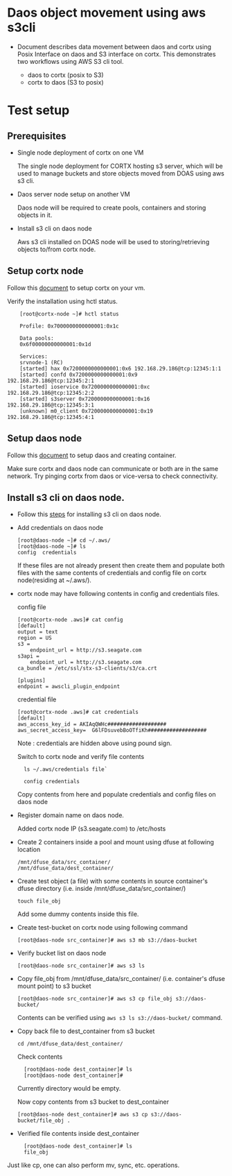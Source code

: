# Daos object movement using aws s3cli

- Document describes data movement between daos and cortx using Posix Interface on daos and S3 interface on cortx. This demonstrates two workflows using AWS S3 cli tool.

   - daos to cortx (posix to S3)
   - cortx to daos (S3 to posix)

# Test setup

## Prerequisites

* Single node deployment of cortx on one VM

   The single node deployment for CORTX hosting s3 server, which will be used to manage buckets and store objects moved from DOAS using aws s3 cli.

* Daos server node setup on another VM
  
   Daos node will be required to create pools, containers and storing objects in it.

* Install s3 cli on daos node

   Aws s3 cli installed on DOAS node will be used to storing/retrieving objects to/from cortx node.
    
## Setup cortx node

Follow this [document](https://github.com/Seagate/cortx/blob/main/QUICK_START.md) to setup cortx on your vm.

Verify the installation using hctl status.

        [root@cortx-node ~]# hctl status

        Profile: 0x7000000000000001:0x1c

        Data pools:
        0x6f00000000000001:0x1d

        Services:
        srvnode-1 (RC)
        [started] hax 0x7200000000000001:0x6 192.168.29.186@tcp:12345:1:1
        [started] confd 0x7200000000000001:0x9 192.168.29.186@tcp:12345:2:1
        [started] ioservice 0x7200000000000001:0xc 192.168.29.186@tcp:12345:2:2
        [started] s3server 0x7200000000000001:0x16 192.168.29.186@tcp:12345:3:1
        [unknown] m0_client 0x7200000000000001:0x19 192.168.29.186@tcp:12345:4:1

## Setup daos node

Follow this [document](https://github.com/Seagate/cortx-experiments/blob/main/daos-cortx/docs/setup_daos.md) to setup daos and creating container.
  
Make sure cortx and daos node can communicate or both are in the same network. Try pinging cortx from daos or vice-versa to check connectivity.

## Install s3 cli on daos node.

* Follow this [steps](https://github.com/Seagate/cortx-s3server/blob/main/docs/cortx-S3%20Server%20Quick%20Start%20Guide.md#14-test-your-build-using-s3-cli) for installing s3 cli on daos node. 
 
* Add credentials on daos node

      [root@daos-node ~]# cd ~/.aws/
      [root@daos-node ~]# ls
      config  credentials

   If these files are not already present then create them and populate both files with the same contents of credentials and config file on cortx node(residing at ~/.aws/).

- cortx node may have following contents in config and credentials files.

   config file

      [root@cortx-node .aws]# cat config
      [default]
      output = text
      region = US
      s3 =
          endpoint_url = http://s3.seagate.com
      s3api =
          endpoint_url = http://s3.seagate.com
      ca_bundle = /etc/ssl/stx-s3-clients/s3/ca.crt

      [plugins]
      endpoint = awscli_plugin_endpoint

   credential file

      [root@cortx-node .aws]# cat credentials
      [default]
      aws_access_key_id = AKIAqQWHc###################
      aws_secret_access_key=  G6lFDsuvebBoOTfiKh###################

   Note : credentials are hidden above using pound sign.

   Switch to cortx node and verify file contents

        ls ~/.aws/credentials file`

        config credentials

   Copy contents from here and populate credentials and config files on daos node

* Register domain name on daos node.

   Added cortx node IP (s3.seagate.com) to /etc/hosts

* Create 2 containers inside a pool and mount using dfuse at following location

      /mnt/dfuse_data/src_container/
      /mnt/dfuse_data/dest_container/

* Create test object (a file) with some contents in source container's dfuse directory (i.e. inside /mnt/dfuse_data/src_container/)

   `touch file_obj`

   Add some dummy contents inside this file.

* Create test-bucket on cortx node using following command

   `[root@daos-node src_container]# aws s3 mb s3://daos-bucket`

* Verify bucket list on daos node

   `[root@daos-node src_container]# aws s3 ls`

* Copy file_obj from /mnt/dfuse_data/src_container/ (i.e. container's dfuse mount point) to s3 bucket

   `[root@daos-node src_container]# aws s3 cp file_obj s3://daos-bucket/`

   Contents can be verified using `aws s3 ls s3://daos-bucket/` command.

* Copy back file to dest_container from s3 bucket

   `cd /mnt/dfuse_data/dest_container/`

   Check contents

        [root@daos-node dest_container]# ls
        [root@daos-node dest_container]# 
 
   Currently directory would be empty.
 
   Now copy contents from s3 bucket to dest_container

   `[root@daos-node dest_container]# aws s3 cp s3://daos-bucket/file_obj .`

* Verified file contents inside dest_container

        [root@daos-node dest_container]# ls
        file_obj

Just like cp, one can also perform mv, sync, etc. operations.
